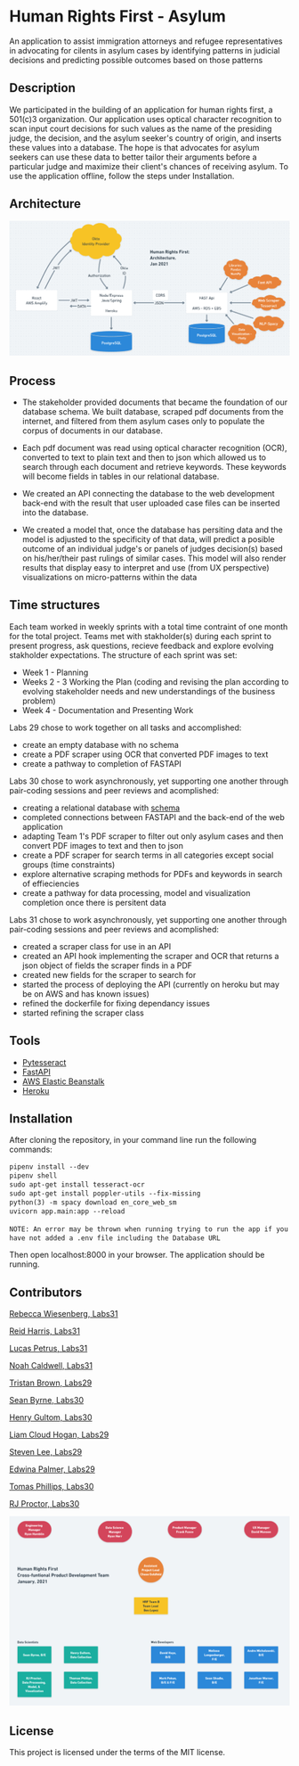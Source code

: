 # Human Rights First - Asylum
An application to assist immigration attorneys and refugee representatives in advocating for cilents in asylum cases by identifying patterns in judicial decisions and predicting possible outcomes based on those patterns

## Description
We participated in the building of an application for human rights first, a 501(c)3 organization. Our application uses optical character recognition to scan input court decisions for such values as the name of the presiding judge, the decision, and the asylum seeker's country of origin, and inserts these values into a database. The hope is that advocates for asylum seekers can use these data to better tailor their arguments before a particular judge and maximize their client's chances of receiving asylum. To use the application offline, follow the steps under Installation.

## Architecture
![image](assets/HRF_architecture_diagram_DavidH_rjproctor.png)

## Process
*  The stakeholder provided documents that became the foundation of our database schema.  We built database, scraped pdf documents from the internet, and filtered from them asylum cases only to populate the corpus of documents in our database.

*  Each pdf document was read using optical character recognition (OCR), converted to text to plain text and then to json which allowed us to search through each document and retrieve keywords.  These keywords will become fields in tables in our relational database.

*  We created an API connecting the database to the web development back-end with the result that user uploaded case files can be inserted into the database.

*  We created a model that, once the database has persiting data and the model is adjusted to the specificity of that data, will predict a posible outcome of an individual judge's or panels of judges decision(s) based on his/her/their past rulings of similar cases.  This model will also render results that display easy to interpret and use (from UX perspective) visualizations on micro-patterns within the data

## Time structures
Each team worked in weekly sprints with a total time contraint of one month for the total project.  Teams met with stakholder(s) during each sprint to present progress, ask questions, recieve feedback and explore evolving stakholder expectations.  The structure of each sprint was set:
  *  Week 1 - Planning
  *  Weeks 2 - 3 Working the Plan (coding and revising the plan according to evolving stakeholder needs and new understandings of the business problem)
  *  Week 4 - Documentation and Presenting Work

Labs 29 chose to work together on all tasks and accomplished:
  *  create an empty database with no schema
  *  create a PDF scraper using OCR that converted PDF images to text
  *  create a pathway to completion of FASTAPI

Labs 30 chose to work asynchronously, yet supporting one another through pair-coding sessions and peer reviews and acomplished:
  *  creating a relational database with [schema](assets/HRF_DS_DB_schema_diagram_SeanB.png)
  *  completed connections between FASTAPI and the back-end of the web application
  *  adapting Team 1's PDF scraper to filter out only asylum cases and then convert PDF images to text and then to json
  * create a PDF scraper for search terms in all categories except social groups (time constraints)
  *  explore alternative scraping methods for PDFs and keywords in search of effieciencies
  *  create a pathway for data processing, model and visualization completion once there is persitent data

Labs 31 chose to work asynchronously, yet supporting one another through pair-coding sessions and peer reviews and acomplished:
  * created a scraper class for use in an API
  * created an API hook implementing the scraper and OCR that returns a json object of fields the scraper finds in a PDF
  * created new fields for the scraper to search for
  * started the process of deploying the API (currently on heroku but may be on AWS and has known issues)
  * refined the dockerfile for fixing dependancy issues
  * started refining the scraper class

## Tools

 * [Pytesseract](https://github.com/madmaze/pytesseract)
 * [FastAPI](https://github.com/tiangolo/fastapi)
 * [AWS Elastic Beanstalk](https://aws.amazon.com/elasticbeanstalk/)
 * [Heroku](https://www.heroku.com/about)

## Installation

 After cloning the repository, in your command line run the following commands:
 ```
pipenv install --dev
pipenv shell
sudo apt-get install tesseract-ocr
sudo apt-get install poppler-utils --fix-missing
python(3) -m spacy download en_core_web_sm
uvicorn app.main:app --reload

NOTE: An error may be thrown when running trying to run the app if you have not added a .env file including the Database URL
 ```
 Then open localhost:8000 in your browser. The application should be running. 

 ## Contributors

 [Rebecca Wiesenberg, Labs31](https://github.com/rdukewiesenb)

 [Reid Harris, Labs31](https://github.com/codealamode)

 [Lucas Petrus, Labs31](https://github.com/lucaspetrus)

 [Noah Caldwell, Labs31](https://github.com/noahnisbet)

 [Tristan Brown, Labs29](https://github.com/Tristan-Brown1096)

 [Sean Byrne, Labs30](https://github.com/ssbyrne89)

 [Henry Gultom, Labs30](https://github.com/henryspg)
 
 [Liam Cloud Hogan, Labs29](https://github.com/liam-cloud-hogan)
 
 [Steven Lee, Labs29](https://github.com/StevenBryceLee)

 [Edwina Palmer, Labs29](https://github.com/edwinapalmer)

 [Tomas Phillips, Labs30](https://github.com/tomashphill)

 [RJ Proctor, Labs30](https://github.com/jproctor-rebecca)

![Team2 Cross-functional Whole Team Structure](assets/HRF_cross_functional_product_dev_team_rjproctor.png)

 ## License

 This project is licensed under the terms of the MIT license.
